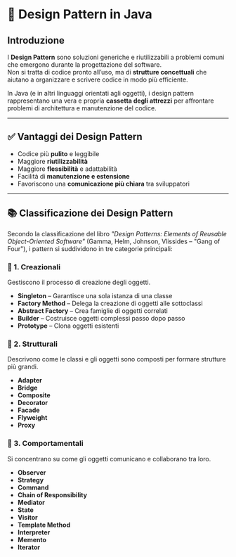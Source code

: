 # 📘 Design Pattern in Java

## Introduzione

I **Design Pattern** sono soluzioni generiche e riutilizzabili a problemi comuni che emergono durante la progettazione del software.  
Non si tratta di codice pronto all’uso, ma di **strutture concettuali** che aiutano a organizzare e scrivere codice in modo più efficiente.

In Java (e in altri linguaggi orientati agli oggetti), i design pattern rappresentano una vera e propria **cassetta degli attrezzi** per affrontare problemi di architettura e manutenzione del codice.

---

## ✅ Vantaggi dei Design Pattern

- Codice più **pulito** e leggibile
- Maggiore **riutilizzabilità**
- Maggiore **flessibilità** e adattabilità
- Facilità di **manutenzione e estensione**
- Favoriscono una **comunicazione più chiara** tra sviluppatori

---

## 📚 Classificazione dei Design Pattern

Secondo la classificazione del libro *"Design Patterns: Elements of Reusable Object-Oriented Software"* (Gamma, Helm, Johnson, Vlissides – "Gang of Four"), i pattern si suddividono in tre categorie principali:

### 🔹 1. Creazionali

Gestiscono il processo di creazione degli oggetti.

- **Singleton** – Garantisce una sola istanza di una classe
- **Factory Method** – Delega la creazione di oggetti alle sottoclassi
- **Abstract Factory** – Crea famiglie di oggetti correlati
- **Builder** – Costruisce oggetti complessi passo dopo passo
- **Prototype** – Clona oggetti esistenti

### 🔹 2. Strutturali

Descrivono come le classi e gli oggetti sono composti per formare strutture più grandi.

- **Adapter**
- **Bridge**
- **Composite**
- **Decorator**
- **Facade**
- **Flyweight**
- **Proxy**

### 🔹 3. Comportamentali

Si concentrano su come gli oggetti comunicano e collaborano tra loro.

- **Observer**
- **Strategy**
- **Command**
- **Chain of Responsibility**
- **Mediator**
- **State**
- **Visitor**
- **Template Method**
- **Interpreter**
- **Memento**
- **Iterator**
